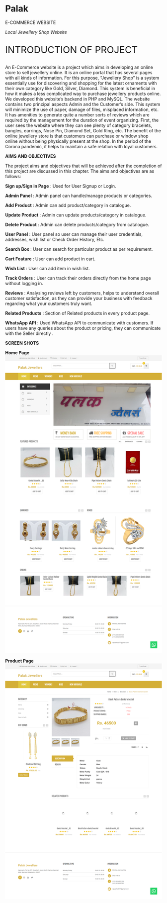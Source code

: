 # Palak

E-COMMERCE WEBSITE

<i>Local Jewellery Shop Website</i>

<p style="font-size:30px;">INTRODUCTION OF PROJECT</p>

An E-Commerce website is a project which aims in developing an online store to sell jewellery online. It is an online portal that has several pages with all kinds of information. For this purpose, “Jewellery Shop” is a system essentially use for discovering and shopping for the latest ornaments with their own category like Gold, Silver, Diamond. This system is beneficial in how it makes a less complicated way to purchase jewellery products online. We developed this website’s backend in PHP and MySQL. The website contains two principal aspects Admin and the Customer’s side. This system will minimize the use of paper, damage of files, misplaced information, etc. It has amenities to generate quite a number sorts of reviews which are required by the management for the duration of event organizing. First, the user sees the website where they can see plenty of category bracelets, bangles, earrings, Nose Pin, Diamond Set, Gold Ring, etc. The benefit of the online jewellery store is that customers can purchase or window shop online without being physically present at the shop. In the period of the Corona pandemic, it helps to maintain a safe relation with loyal customers.

<b>AIMS AND OBJECTIVES</b>

The project aims and objectives that will be achieved after the completion of this project are discussed in this chapter. The aims and objectives are as follows:

<b>Sign up/Sign in Page</b> : Used for User Signup or Login.

<b>Admin Panel</b> : Admin panel can handle/manage products or categories. 

<b>Add Product</b> : Admin can add product/category in catalogue. 

<b>Update Product</b> : Admin can update products/category in catalogue. 

<b>Delete Product</b> : Admin can delete products/category from catalogue. 

<b>User Panel</b> : User panel so user can manage their user credentials, addresses, wish list or Check Order History, Etc.

<b>Search Box</b> : User can search for particular product as per requirement.

<b>Cart Feature</b> : User can add product in cart. 

<b>Wish List</b> : User can add item in wish list.

<b>Track Orders</b> : User can track their orders directly from the home page without logging in.

<b>Reviews</b> : Analysing reviews left by customers, helps to understand overall customer satisfaction, as they can provide your business with feedback regarding what your customers truly want.

<b>Related Products</b> : Section of Related products in every product page.

<b>WhatsApp API</b> : Used WhatsApp API to communicate with customers. If users have any queries about the product or pricing, they can communicate with the Seller directly .


<b>SCREEN SHOTS<b>
  
<b>Home Page</b>
<img src="./ss/Home.png" alt="Home Page SS">
  
<b>Product Page</b>
<img src="./ss/Product Details.png" alt="Product Page SS">
